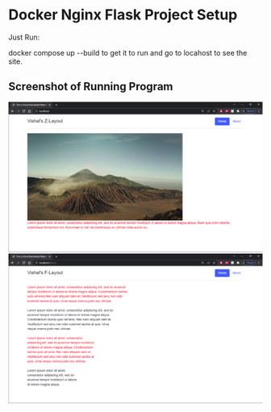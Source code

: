 # Docker Nginx Flask Project Setup

Just Run:

docker compose up --build to get it to run and go to locahost to see the site.

## Screenshot of Running Program

![Running Program](screenshots/zlayoutSS.png)
![Running Program](screenshots/FlayoutSS.png)